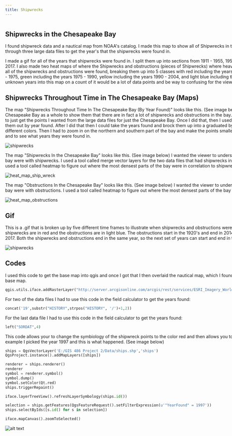 ```yaml
---
title: Shipwrecks 
---
```

<!--This is the first row of projects -->
<div style="display:table-row; width:100%; table-layout: fixed">
<div style="display: table-cell; width:370px; margin-right:3px" markdown="1">
 
## Shipwrecks in the Chesapeake Bay

I found shipwreck data and a nautical map from NOAA's catalog. I made this map to show all of Shipwrecks
in the Chesapeake Bay by year found. I had to sort through three large data files to get the year's that the shipwrecks
were found in.

I made a gif for all of the years that shipwrecks were found in. I split them up into sections from 1911 - 1955,
1955 - 1975, 1975 - 1990, 1990 - 2004, 2004 - 2017.
I also made two heat maps of where the Shipwrecks and obstructions (pieces of Shipwrecks) where heavily populated at. Last I made a map of where all of
the shipwrecks and obstructions were found, breaking them up into 5 classes with red including the years 1911 - 1955, dark blue including the years 1955 - 1975,
green including the years 1975 - 1990, yellow including the years 1990 - 2004, and light blue including the years 2004 - 2017. I did not include the unknown years
into this map on a count of it would be a lot of data points and be way to confusing for the viewer.


## Shipwrecks Throughout Time in The Chesapeake Bay (Maps)

The map "Shipwrecks Throughout Time In The Chesapeake Bay (By Year Found)" looks like this. (See image below)
I wanted the viewer to see the Chesapeake Bay as a whole to show them that there are in fact a lot of
shipwrecks and obstructions in the bay. I had to use a tool called extract/clip by extract to just get
the points I wanted from the large data files for just the Chesapeake Bay. Once I did that, then I used the
codes (found in the section codes) to sort them out by year found. After I did that then I could take the years found
and brock them up into a graduated by year found which I then broke up into different colors.
Then I had to zoom in on the northern and southern part of the bay and make the points smaller in order for
the viewer to see all of the points and to see what years they were found in.

![shipwrecks](https://user-images.githubusercontent.com/42807705/49527380-c84fad00-f87f-11e8-927b-af41daf32b15.jpg)
 
The map "Shipwrecks In the Chesapeake Bay" looks like this. (See image below) I wanted the viewer to understand
where the heavily densest parts of the bay were with shipwrecks. I used a tool called merge vector layers for the
two data files that had shipwrecks in them. After I merged them together I then used a tool called
heatmap to figure out where the most densest parts of the bay were in correlation to shipwrecks.

![heat_map_ship_wreck](https://user-images.githubusercontent.com/42807705/49527394-cd146100-f87f-11e8-9500-253ba2d8bf23.png)

The map "Obstructions In the Chesapeake Bay" looks like this. (See image below) I wanted the viewer to understand
where the heavily densest parts of the bay were with obstructions. I used a tool called
heatmap to figure out where the most densest parts of the bay were in correlation to obstructions.

![heat_map_obstructions](https://user-images.githubusercontent.com/42807705/49527395-cdacf780-f87f-11e8-8fdc-02973789e489.png)

## Gif

 This is a .gif that is broken up by five different time frames to illustrate when shipwrecks and obstructions were
 found throughout the Chesapeake Bay. The shipwrecks are in red and the obstructions are in light blue. The obstructions
 start in the 1920's and end in 2014, while the shipwrecks start in 1911 and end in 2017. Both the shipwrecks and
 obstructions end in the same year, so the next set of years can start and end in the same year.

![shipwrecks](https://user-images.githubusercontent.com/42807705/49527526-2086af00-f880-11e8-95a7-236cb3be45d7.gif)

## Codes

 I used this code to get the base map into qgis and once I got that I then overlaid the nautical map, which I found from NOAA's catalog, to put on top
 of the base map.
 ````Python
 qgis.utils.iface.addRasterLayer("http://server.arcgisonline.com/arcgis/rest/services/ESRI_Imagery_World_2D/MapServer?f=json&pretty=true","raster")
 ````

 For two of the data files I had to use this code in the field calculator to get the years found:
 ````Python
 concat('19',substr("HISTORY",strpos("HISTORY", '/')+1,2))
 ````

 For the last data file I had to use this code in the field calculator to get the years found:
 ````Python
 left("SORDAT",4)
 ````

This code allows your to change the symbiology of the shipwreck points
to the color red and then allows you to select the year to which you
want to view. For example I picked the year 1997 and this is what happened. (See image below)

````Python
ships = QgsVectorLayer('E:/GIS 486 Project 2/Data/ships.shp','ships')
QgsProject.instance().addMapLayers([ships])

renderer = ships.renderer()
renderer
symbol = renderer.symbol()
symbol.dump()
symbol.setColor(Qt.red)
ships.triggerRepaint()

iface.layerTreeView().refreshLayerSymbology(ships.id())

selection = ships.getFeatures(QgsFeatureRequest().setFilterExpression(u'"YearFound" = 1997'))
ships.selectByIds([s.id() for s in selection])

iface.mapCanvas().zoomToSelected()
````
![alt text](https://amanda49.github.io/code.JPG)

